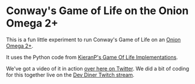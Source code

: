 # Conway's Game of Life on the Onion Omega 2+

This is a fun little experiment to run Conway's Game of Life on an [Onion Omega 2+](https://onion.io/omega2/).

It uses the Python code from [KieranP's Game Of Life Implementations](https://github.com/KieranP/Game-Of-Life-Implementations).

We've got a video of it in action [over here on Twitter](https://twitter.com/thatpatrickguy/status/1252559479947751431). We did a bit of coding for this together live on the [Dev Diner Twitch stream](https://www.twitch.tv/devdiner).